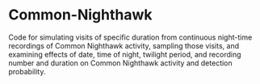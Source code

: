 # Common-Nighthawk
Code for simulating visits of specific duration from continuous night-time recordings of Common Nighthawk activity, sampling those visits, and examining effects of date, time of night, twilight period, and recording number and duration on Common Nighthawk activity and detection probability.
